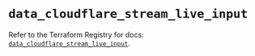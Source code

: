 # `data_cloudflare_stream_live_input`

Refer to the Terraform Registry for docs: [`data_cloudflare_stream_live_input`](https://registry.terraform.io/providers/cloudflare/cloudflare/5.8.2/docs/data-sources/stream_live_input).
